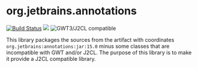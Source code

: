 # org.jetbrains.annotations

[![Build Status](https://secure.travis-ci.org/realityforge/org.jetbrains.annotations.png?branch=master)](http://travis-ci.org/realityforge/org.jetbrains.annotations)
[<img src="https://img.shields.io/maven-central/v/org.realityforge.org.jetbrains.annotations/org.jetbrains.annotations.svg?label=latest%20release"/>](http://search.maven.org/#search%7Cga%7C1%7Cg%3A%22org.realityforge.org.jetbrains.annotations%22%20a%3A%22org.jetbrains.annotations%22)
![GWT3/J2CL compatible](https://img.shields.io/badge/GWT3/J2CL-compatible-brightgreen.svg)

This library packages the sources from the artifact with coordinates `org.jetbrains:annotations:jar:15.0`
minus some classes that are incompatible with GWT and/or J2CL. The purpose of this library is to make it
provide a J2CL compatible library.
